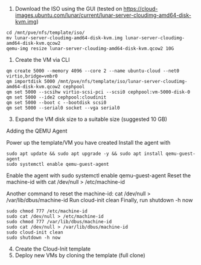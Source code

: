 1. Download the ISO using the GUI (tested on https://cloud-images.ubuntu.com/lunar/current/lunar-server-cloudimg-amd64-disk-kvm.img)
```
cd /mnt/pve/nfs/template/iso/
mv lunar-server-cloudimg-amd64-disk-kvm.img lunar-server-cloudimg-amd64-disk-kvm.qcow2
qemu-img resize lunar-server-cloudimg-amd64-disk-kvm.qcow2 10G
```
1. Create the VM via CLI
```
qm create 5000 --memory 4096 --core 2 --name ubuntu-cloud --net0 virtio,bridge=vmbr0
qm importdisk 5000 /mnt/pve/nfs/template/iso/lunar-server-cloudimg-amd64-disk-kvm.qcow2 cephpool
qm set 5000 --scsihw virtio-scsi-pci --scsi0 cephpool:vm-5000-disk-0
qm set 5000 --ide2 cephpool:cloudinit
qm set 5000 --boot c --bootdisk scsi0
qm set 5000 --serial0 socket --vga serial0
```
3. Expand the VM disk size to a suitable size (suggested 10 GB)

Adding the QEMU Agent

Power up the template/VM you have created
Install the agent with 
```
sudo apt update && sudo apt upgrade -y && sudo apt install qemu-guest-agent
sudo systemctl enable qemu-guest-agent
```
Enable the agent with sudo systemctl enable qemu-guest-agent
Reset the machine-id with cat /dev/null > /etc/machine-id


Another command to reset the machine-id: cat /dev/null > /var/lib/dbus/machine-id
Run cloud-init clean
Finally, run shutdown -h now
```
sudo chmod 777 /etc/machine-id
sudo cat /dev/null > /etc/machine-id
sudo chmod 777 /var/lib/dbus/machine-id
sudo cat /dev/null > /var/lib/dbus/machine-id
sudo cloud-init clean
sudo shutdown -h now
```

4. Create the Cloud-Init template 
5. Deploy new VMs by cloning the template (full clone)
